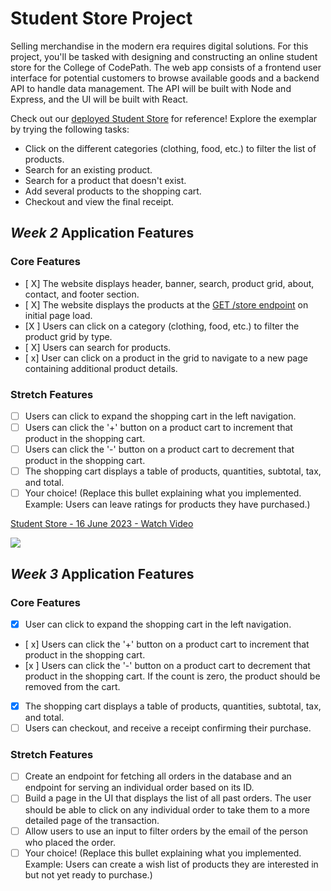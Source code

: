 # Student Store Project

Selling merchandise in the modern era requires digital solutions. For this project, you'll be tasked with designing and constructing an online student store for the College of CodePath. The web app consists of a frontend user interface for potential customers to browse available goods and a backend API to handle data management. The API will be built with Node and Express, and the UI will be built with React.

Check out our [deployed Student Store](https://codepath-student-store-demo.surge.sh/) for reference! Explore the exemplar by trying the following tasks:

- Click on the different categories (clothing, food, etc.) to filter the list of products.
- Search for an existing product.
- Search for a product that doesn't exist.
- Add several products to the shopping cart.
- Checkout and view the final receipt.

## _Week 2_ Application Features

### Core Features

- [ X] The website displays header, banner, search, product grid, about, contact, and footer section.
- [ X] The website displays the products at the [GET /store endpoint](https://codepath-store-api.herokuapp.com/store) on initial page load.
- [X ] Users can click on a category (clothing, food, etc.) to filter the product grid by type.
- [ X] Users can search for products.
- [ x] User can click on a product in the grid to navigate to a new page containing additional product details.

### Stretch Features

- [ ] Users can click to expand the shopping cart in the left navigation.
- [ ] Users can click the '+' button on a product cart to increment that product in the shopping cart.
- [ ] Users can click the '-' button on a product cart to decrement that product in the shopping cart.
- [ ] The shopping cart displays a table of products, quantities, subtotal, tax, and total.
- [ ] Your choice! (Replace this bullet explaining what you implemented. Example: Users can leave ratings for products they have purchased.)

<a href="https://www.loom.com/share/df7e73d7c2824b3e9ada49d8bd226d2c">
    <p>Student Store - 16 June 2023 - Watch Video</p>
    <img style="max-width:300px;" src="https://cdn.loom.com/sessions/thumbnails/df7e73d7c2824b3e9ada49d8bd226d2c-with-play.gif">
  </a>

## _Week 3_ Application Features

### Core Features

- [x] User can click to expand the shopping cart in the left navigation.
- [ x] Users can click the '+' button on a product cart to increment that product in the shopping cart.
- [x ] Users can click the '-' button on a product cart to decrement that product in the shopping cart. If the count is zero, the product should be removed from the cart.
- [x] The shopping cart displays a table of products, quantities, subtotal, tax, and total.
- [ ] Users can checkout, and receive a receipt confirming their purchase.

### Stretch Features

- [ ] Create an endpoint for fetching all orders in the database and an endpoint for serving an individual order based on its ID.
- [ ] Build a page in the UI that displays the list of all past orders. The user should be able to click on any individual order to take them to a more detailed page of the transaction.
- [ ] Allow users to use an input to filter orders by the email of the person who placed the order.
- [ ] Your choice! (Replace this bullet explaining what you implemented. Example: Users can create a wish list of products they are interested in but not yet ready to purchase.)
